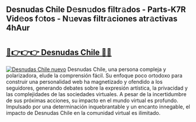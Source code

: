 ## Desnudas Chile D𝚎sn𝚞dos filtr𝚊dos - Parts-K7R Vid𝚎os f𝚘tos - N𝚞evas filtr𝚊ciones atr𝚊ctivas 4hAur

# <h2><a href="http://mb4s261.tromn.icu/?c=Desnudas+Chile">🔗👉👉👉 Desnudas Chile 🔗🔗</a></h2>

[![Desnudas Chile nuevo](https://i.imgur.com/pEAQMta.gif)](http://mb4s261.tromn.icu/?c=Desnudas+Chile)
Desnudas Chile, una persona compleja y polarizadora, elude la comprensión fácil. Su enfoque poco ortodoxo para construir una personalidad web ha magnetizado y ofendido a los seguidores, generando debates sobre la expresión artística, la privacidad y las complejidades de las sociedades virtuales. A pesar de la incertidumbre de sus próximas acciones, su impacto en el mundo virtual es profundo. Impulsado por una determinación inquebrantable y un encanto innegable, el impacto de Desnudas Chile en la comunidad virtual es ilimitado.

